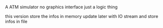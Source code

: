 A ATM simulator
no graphics interface 
just a logic thing

this version store the infos in memory
update later with IO stream and store infos in file
